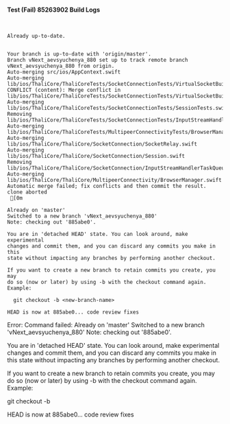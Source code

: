 #### Test (Fail) 85263902 Build Logs


```


```

```
Already up-to-date.


```

```
Your branch is up-to-date with 'origin/master'.
Branch vNext_aevsyuchenya_880 set up to track remote branch vNext_aevsyuchenya_880 from origin.
Auto-merging src/ios/AppContext.swift
Auto-merging lib/ios/ThaliCore/ThaliCoreTests/SocketConnectionTests/VirtualSocketBuilderTests.swift
CONFLICT (content): Merge conflict in lib/ios/ThaliCore/ThaliCoreTests/SocketConnectionTests/VirtualSocketBuilderTests.swift
Auto-merging lib/ios/ThaliCore/ThaliCoreTests/SocketConnectionTests/SessionTests.swift
Removing lib/ios/ThaliCore/ThaliCoreTests/SocketConnectionTests/InputStreamHandlerTaskQueueTests.swift
Auto-merging lib/ios/ThaliCore/ThaliCoreTests/MultipeerConnectivityTests/BrowserManagerTests.swift
Auto-merging lib/ios/ThaliCore/ThaliCore/SocketConnection/SocketRelay.swift
Auto-merging lib/ios/ThaliCore/ThaliCore/SocketConnection/Session.swift
Removing lib/ios/ThaliCore/ThaliCore/SocketConnection/InputStreamHandlerTaskQueue.swift
Auto-merging lib/ios/ThaliCore/ThaliCore/MultipeerConnectivity/BrowserManager.swift
Automatic merge failed; fix conflicts and then commit the result.
clone aborted
 [0m

Already on 'master'
Switched to a new branch 'vNext_aevsyuchenya_880'
Note: checking out '885abe0'.

You are in 'detached HEAD' state. You can look around, make experimental
changes and commit them, and you can discard any commits you make in this
state without impacting any branches by performing another checkout.

If you want to create a new branch to retain commits you create, you may
do so (now or later) by using -b with the checkout command again. Example:

  git checkout -b <new-branch-name>

HEAD is now at 885abe0... code review fixes

```

Error: Command failed: Already on 'master'
Switched to a new branch 'vNext_aevsyuchenya_880'
Note: checking out '885abe0'.

You are in 'detached HEAD' state. You can look around, make experimental
changes and commit them, and you can discard any commits you make in this
state without impacting any branches by performing another checkout.

If you want to create a new branch to retain commits you create, you may
do so (now or later) by using -b with the checkout command again. Example:

  git checkout -b <new-branch-name>

HEAD is now at 885abe0... code review fixes
